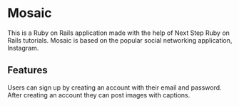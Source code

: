 # Mosaic

This is a Ruby on Rails application made with the help of Next Step Ruby on Rails tutorials.
Mosaic is based on the popular social networking application, Instagram.

## Features

Users can sign up by creating an account with their email and password. After creating an account they can post images with
captions.
